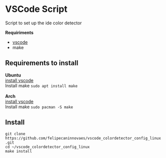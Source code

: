 # VSCode Script 

Script to set up the ide color detector

**Requiriments**
* [vscode]()
* make <br>
## **Requirements to install**
**Ubuntu**<br>
  [install vscode]()<br>
  Install make
`sudo apt install make`<br><br>
**Arch**<br>
  [install vscode]()<br>
  Install make
`sudo pacman -S make`
## **Install**<br>
`git clone https://github.com/felipecaninnovaes/vscode_colordetector_config_linux.git`<br>
`cd ~/vscode_colordetector_config_linux`<br>
`make install`<br>
